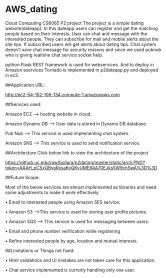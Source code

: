 # AWS_dating
Cloud Computing CS6065 P2 project
The project is a simple dating website(dateapp).  In this dateapp users can register and get the matching people based on their interests. User can chat and message with the interested people. They can subscribe for mail and mobile alerts about the site tips. If subscribed users will get alerts about dating tips. Chat system doesn't save chat message for security reasons and since we used pubnub who is giving realtime chat service socket help.

python Flask REST framework is used for webservices. And to deploy in Amazon eservices Tornado is implemented in p2dateapp.py and deployed in ec2.

##Application URL:

http://ec2-54-152-106-134.compute-1.amazonaws.com

##Services used:

Amazon EC2 --> hosting website in cloud.

Amazon Dynamo DB --> User data is stored in Dynamo DB database.

Pub Nub --> This service is used implementing chat system.

Amazon SNS --> This service is used to send notification service.

##Architecture
Click below link to view the architecture of the project

https://github.uc.edu/raw/bollara/p2dating/master/static/arch.PNG?token=AAAH_eCSxQBvaRxsaKvQKyUME84A70EJks5W9chSwA%3D%3D

##Future Scope: 

Most of the below services are almost implemented as libraries and need some adjustments to make it work effectively.

•	Email to interested people using Amazon SES service. 

• Amazon S3  -->This service is used for storing user profile pictures.

•	Amazon SQS --> This service is used for messaging between users.

•	Email and phone number verification while registering

•	Refine interested people by age, location and mutual interests.

##Limitations or Things not fixed:

• Html validations and UI mistakes are not taken care for this application.

• Chat service implemented is currenly handling only one user.
